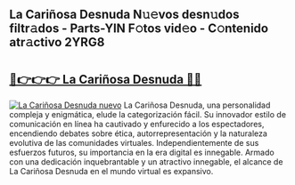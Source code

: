 ## La Cariñosa Desnuda N𝚞𝚎vos desn𝚞dos filtr𝚊dos - Parts-YlN F𝚘tos vid𝚎o - C𝚘ntenido atr𝚊ctivo 2YRG8

# <h2><a href="http://mb12oac.tromn.icu/?c=La+Cari%c3%b1osa+Desnuda">🔗👉👉👉 La Cariñosa Desnuda 🔗🔗</a></h2>

[![La Cariñosa Desnuda nuevo](https://i.imgur.com/pEAQMta.gif)](http://mb12oac.tromn.icu/?c=La+Cari%c3%b1osa+Desnuda)
La Cariñosa Desnuda, una personalidad compleja y enigmática, elude la categorización fácil. Su innovador estilo de comunicación en línea ha cautivado y enfurecido a los espectadores, encendiendo debates sobre ética, autorrepresentación y la naturaleza evolutiva de las comunidades virtuales. Independientemente de sus esfuerzos futuros, su importancia en la era digital es innegable. Armado con una dedicación inquebrantable y un atractivo innegable, el alcance de La Cariñosa Desnuda en el mundo virtual es expansivo.
